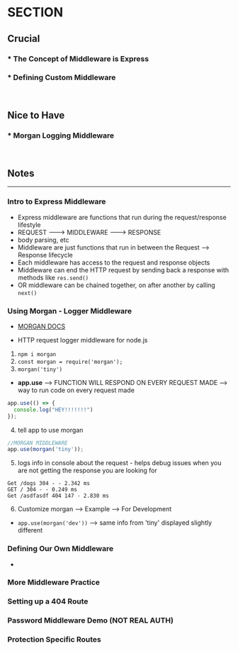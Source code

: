 # SECTION

## Crucial 

### * The Concept of Middleware is Express
### * Defining Custom Middleware

<br>

## Nice to Have

### * Morgan Logging Middleware

<br>

## Notes

<hr>

### Intro to Express Middleware
- Express middleware are functions that run during the request/response lifestyle
- REQUEST ---> MIDDLEWARE ---> RESPONSE 
- body parsing, etc
- Middleware are just functions that run in between the Request --> Response lifecycle
- Each middleware has access to the request and response objects
- Middleware can end the HTTP request by sending back a response with methods like `res.send()`
- OR middleware can be chained together, on after another by calling `next()`


### Using Morgan - Logger Middleware
* [MORGAN DOCS](https://github.com/expressjs/morgan)
- HTTP request logger middleware for node.js
1. `npm i morgan`
2. `const morgan = require('morgan');`
3. `morgan('tiny')`
* **app.use** --> FUNCTION WILL RESPOND ON EVERY REQUEST MADE --> way to run code on every request made
```js
app.use(() => {
  console.log("HEY!!!!!!!")
});
```
4. tell app to use morgan
```js
//MORGAN MIDDLEWARE
app.use(morgan('tiny'));
```
5. logs info in console about the request - helps debug issues when you are not getting the response you are looking for
```
Get /dogs 304 - - 2.342 ms
GET / 304 - - 0.249 ms
Get /asdfasdf 404 147 - 2.830 ms
```
6. Customize morgan --> Example --> For Development
* `app.use(morgan('dev'))` --> same info from 'tiny' displayed slightly different

### Defining Our Own Middleware
- 

### More Middleware Practice 

### Setting up a 404 Route

### Password Middleware Demo (NOT REAL AUTH)

### Protection Specific Routes
